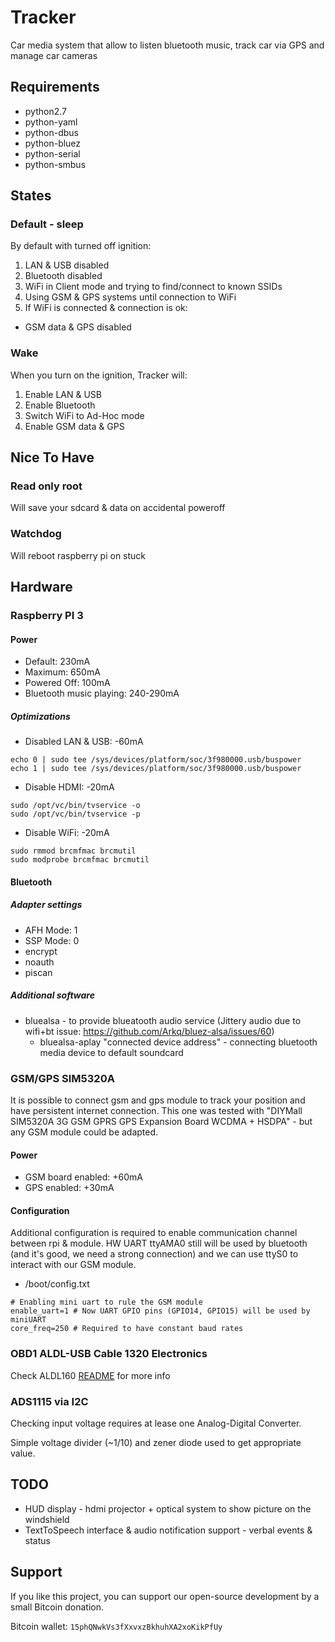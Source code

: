 Tracker
=======

Car media system that allow to listen bluetooth music, track car via GPS and manage car cameras

Requirements
------------
* python2.7
* python-yaml
* python-dbus
* python-bluez
* python-serial
* python-smbus

States
------

### Default - sleep

By default with turned off ignition:

1. LAN & USB disabled
2. Bluetooth disabled
3. WiFi in Client mode and trying to find/connect to known SSIDs
4. Using GSM & GPS systems until connection to WiFi
4. If WiFi is connected & connection is ok:
  * GSM data & GPS disabled

### Wake

When you turn on the ignition, Tracker will:

1. Enable LAN & USB
2. Enable Bluetooth
3. Switch WiFi to Ad-Hoc mode
4. Enable GSM data & GPS

Nice To Have
------------

### Read only root

Will save your sdcard & data on accidental poweroff

### Watchdog

Will reboot raspberry pi on stuck

Hardware
--------

### Raspberry PI 3

#### Power

* Default: 230mA
* Maximum: 650mA
* Powered Off: 100mA
* Bluetooth music playing: 240-290mA

##### Optimizations

* Disabled LAN & USB: -60mA
```
echo 0 | sudo tee /sys/devices/platform/soc/3f980000.usb/buspower
echo 1 | sudo tee /sys/devices/platform/soc/3f980000.usb/buspower
```

* Disable HDMI: -20mA
```
sudo /opt/vc/bin/tvservice -o
sudo /opt/vc/bin/tvservice -p
```

* Disable WiFi: -20mA
```
sudo rmmod brcmfmac brcmutil
sudo modprobe brcmfmac brcmutil
```

#### Bluetooth

##### Adapter settings

* AFH Mode: 1
* SSP Mode: 0
* encrypt
* noauth
* piscan

##### Additional software

* bluealsa - to provide blueatooth audio service (Jittery audio due to wifi+bt issue: https://github.com/Arkq/bluez-alsa/issues/60)
  * bluealsa-aplay "connected device address" - connecting bluetooth media device to default soundcard

### GSM/GPS SIM5320A

It is possible to connect gsm and gps module to track your position and have persistent internet connection.
This one was tested with "DIYMall SIM5320A 3G GSM GPRS GPS Expansion Board WCDMA + HSDPA" - but any GSM module could be adapted.

#### Power

* GSM board enabled: +60mA
* GPS enabled: +30mA

#### Configuration

Additional configuration is required to enable communication channel between rpi & module.
HW UART ttyAMA0 still will be used by bluetooth (and it's good, we need a strong connection) and we can use ttyS0 to interact with our GSM module.

* /boot/config.txt
```
# Enabling mini uart to rule the GSM module
enable_uart=1 # Now UART GPIO pins (GPIO14, GPIO15) will be used by miniUART
core_freq=250 # Required to have constant baud rates
```

### OBD1 ALDL-USB Cable 1320 Electronics

Check ALDL160 [README](doc/ALDL_160baud/README.md) for more info

### ADS1115 via I2C

Checking input voltage requires at lease one Analog-Digital Converter.

Simple voltage divider (~1/10) and zener diode used to get appropriate value.

TODO
----

* HUD display - hdmi projector + optical system to show picture on the windshield
* TextToSpeech interface & audio notification support - verbal events & status

Support
-------
If you like this project, you can support our open-source development by a small Bitcoin donation.

Bitcoin wallet: `15phQNwkVs3fXxvxzBkhuhXA2xoKikPfUy`


